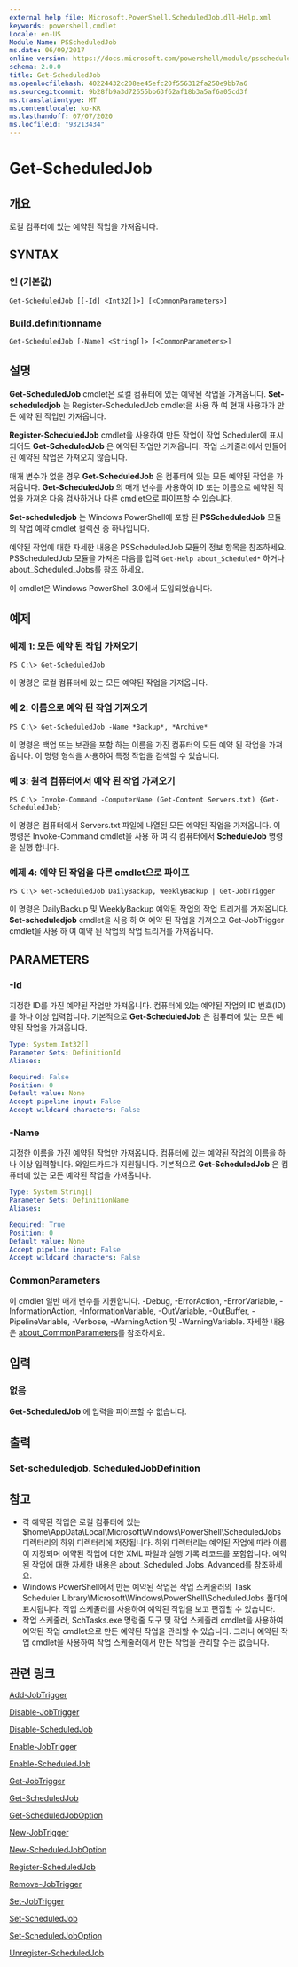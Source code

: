 ```yaml
---
external help file: Microsoft.PowerShell.ScheduledJob.dll-Help.xml
keywords: powershell,cmdlet
Locale: en-US
Module Name: PSScheduledJob
ms.date: 06/09/2017
online version: https://docs.microsoft.com/powershell/module/psscheduledjob/get-scheduledjob?view=powershell-5.1&WT.mc_id=ps-gethelp
schema: 2.0.0
title: Get-ScheduledJob
ms.openlocfilehash: 40224432c208ee45efc20f556312fa250e9bb7a6
ms.sourcegitcommit: 9b28fb9a3d72655bb63f62af18b3a5af6a05cd3f
ms.translationtype: MT
ms.contentlocale: ko-KR
ms.lasthandoff: 07/07/2020
ms.locfileid: "93213434"
---
```

# Get-ScheduledJob

## 개요
로컬 컴퓨터에 있는 예약된 작업을 가져옵니다.

## SYNTAX

### 인 (기본값)

```
Get-ScheduledJob [[-Id] <Int32[]>] [<CommonParameters>]
```

### Build.definitionname

```
Get-ScheduledJob [-Name] <String[]> [<CommonParameters>]
```

## 설명
**Get-ScheduledJob** cmdlet은 로컬 컴퓨터에 있는 예약된 작업을 가져옵니다.
**Set-scheduledjob** 는 Register-ScheduledJob cmdlet을 사용 하 여 현재 사용자가 만든 예약 된 작업만 가져옵니다.

**Register-ScheduledJob** cmdlet을 사용하여 만든 작업이 작업 Scheduler에 표시되어도 **Get-ScheduledJob** 은 예약된 작업만 가져옵니다.
작업 스케줄러에서 만들어진 예약된 작업은 가져오지 않습니다.

매개 변수가 없을 경우 **Get-ScheduledJob** 은 컴퓨터에 있는 모든 예약된 작업을 가져옵니다.
**Get-ScheduledJob** 의 매개 변수를 사용하여 ID 또는 이름으로 예약된 작업을 가져온 다음 검사하거나 다른 cmdlet으로 파이프할 수 있습니다.

**Set-scheduledjob** 는 Windows PowerShell에 포함 된 **PSScheduledJob** 모듈의 작업 예약 cmdlet 컬렉션 중 하나입니다.

예약된 작업에 대한 자세한 내용은 PSScheduledJob 모듈의 정보 항목을 참조하세요.
PSScheduledJob 모듈을 가져온 다음를 입력 `Get-Help about_Scheduled*` 하거나 about_Scheduled_Jobs를 참조 하세요.

이 cmdlet은 Windows PowerShell 3.0에서 도입되었습니다.

## 예제

### 예제 1: 모든 예약 된 작업 가져오기

```
PS C:\> Get-ScheduledJob
```

이 명령은 로컬 컴퓨터에 있는 모든 예약된 작업을 가져옵니다.

### 예 2: 이름으로 예약 된 작업 가져오기

```
PS C:\> Get-ScheduledJob -Name *Backup*, *Archive*
```

이 명령은 백업 또는 보관을 포함 하는 이름을 가진 컴퓨터의 모든 예약 된 작업을 가져옵니다.
이 명령 형식을 사용하여 특정 작업을 검색할 수 있습니다.

### 예 3: 원격 컴퓨터에서 예약 된 작업 가져오기

```
PS C:\> Invoke-Command -ComputerName (Get-Content Servers.txt) {Get-ScheduledJob}
```

이 명령은 컴퓨터에서 Servers.txt 파일에 나열된 모든 예약된 작업을 가져옵니다.
이 명령은 Invoke-Command cmdlet을 사용 하 여 각 컴퓨터에서 **ScheduleJob** 명령을 실행 합니다.

### 예제 4: 예약 된 작업을 다른 cmdlet으로 파이프

```
PS C:\> Get-ScheduledJob DailyBackup, WeeklyBackup | Get-JobTrigger
```

이 명령은 DailyBackup 및 WeeklyBackup 예약된 작업의 작업 트리거를 가져옵니다.
**Set-scheduledjob** cmdlet을 사용 하 여 예약 된 작업을 가져오고 Get-JobTrigger cmdlet을 사용 하 여 예약 된 작업의 작업 트리거를 가져옵니다.

## PARAMETERS

### -Id
지정한 ID를 가진 예약된 작업만 가져옵니다.
컴퓨터에 있는 예약된 작업의 ID 번호(ID)를 하나 이상 입력합니다.
기본적으로 **Get-ScheduledJob** 은 컴퓨터에 있는 모든 예약된 작업을 가져옵니다.

```yaml
Type: System.Int32[]
Parameter Sets: DefinitionId
Aliases:

Required: False
Position: 0
Default value: None
Accept pipeline input: False
Accept wildcard characters: False
```

### -Name
지정한 이름을 가진 예약된 작업만 가져옵니다.
컴퓨터에 있는 예약된 작업의 이름을 하나 이상 입력합니다.
와일드카드가 지원됩니다.
기본적으로 **Get-ScheduledJob** 은 컴퓨터에 있는 모든 예약된 작업을 가져옵니다.

```yaml
Type: System.String[]
Parameter Sets: DefinitionName
Aliases:

Required: True
Position: 0
Default value: None
Accept pipeline input: False
Accept wildcard characters: False
```

### CommonParameters
이 cmdlet 일반 매개 변수를 지원합니다. -Debug, -ErrorAction, -ErrorVariable, -InformationAction, -InformationVariable, -OutVariable, -OutBuffer, -PipelineVariable, -Verbose, -WarningAction 및 -WarningVariable. 자세한 내용은 [about_CommonParameters](https://go.microsoft.com/fwlink/?LinkID=113216)를 참조하세요.

## 입력

### 없음
**Get-ScheduledJob** 에 입력을 파이프할 수 없습니다.

## 출력

### Set-scheduledjob. ScheduledJobDefinition

## 참고

* 각 예약된 작업은 로컬 컴퓨터에 있는 $home\AppData\Local\Microsoft\Windows\PowerShell\ScheduledJobs 디렉터리의 하위 디렉터리에 저장됩니다. 하위 디렉터리는 예약된 작업에 따라 이름이 지정되며 예약된 작업에 대한 XML 파일과 실행 기록 레코드를 포함합니다. 예약된 작업에 대한 자세한 내용은 about_Scheduled_Jobs_Advanced를 참조하세요.
* Windows PowerShell에서 만든 예약된 작업은 작업 스케줄러의 Task Scheduler Library\Microsoft\Windows\PowerShell\ScheduledJobs 폴더에 표시됩니다. 작업 스케줄러를 사용하여 예약된 작업을 보고 편집할 수 있습니다.
* 작업 스케줄러, SchTasks.exe 명령줄 도구 및 작업 스케줄러 cmdlet을 사용하여 예약된 작업 cmdlet으로 만든 예약된 작업을 관리할 수 있습니다. 그러나 예약된 작업 cmdlet을 사용하여 작업 스케줄러에서 만든 작업을 관리할 수는 없습니다.

## 관련 링크

[Add-JobTrigger](Add-JobTrigger.md)

[Disable-JobTrigger](Disable-JobTrigger.md)

[Disable-ScheduledJob](Disable-ScheduledJob.md)

[Enable-JobTrigger](Enable-JobTrigger.md)

[Enable-ScheduledJob](Enable-ScheduledJob.md)

[Get-JobTrigger](Get-JobTrigger.md)

[Get-ScheduledJob](Get-ScheduledJob.md)

[Get-ScheduledJobOption](Get-ScheduledJobOption.md)

[New-JobTrigger](New-JobTrigger.md)

[New-ScheduledJobOption](New-ScheduledJobOption.md)

[Register-ScheduledJob](Register-ScheduledJob.md)

[Remove-JobTrigger](Remove-JobTrigger.md)

[Set-JobTrigger](Set-JobTrigger.md)

[Set-ScheduledJob](Set-ScheduledJob.md)

[Set-ScheduledJobOption](Set-ScheduledJobOption.md)

[Unregister-ScheduledJob](Unregister-ScheduledJob.md)
